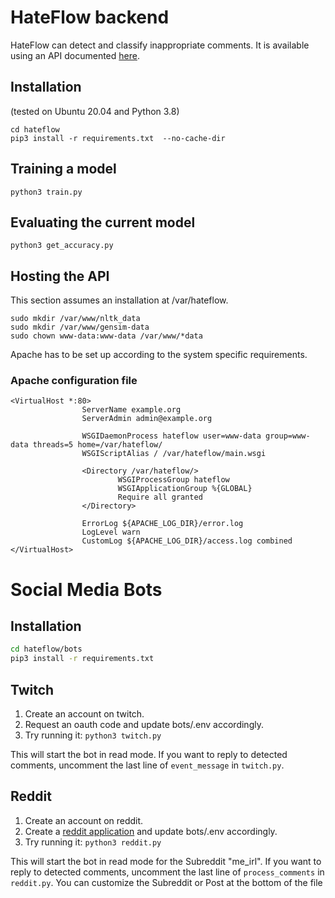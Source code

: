# HateFlow backend
HateFlow can detect and classify inappropriate comments. It is available using an API documented [here](http://docs.hateflow.de).
## Installation
(tested on Ubuntu 20.04 and Python 3.8)

```shell
cd hateflow
pip3 install -r requirements.txt  --no-cache-dir
```

## Training a model
```shell
python3 train.py
```

## Evaluating the current model
```shell
python3 get_accuracy.py
```

## Hosting the API
This section assumes an installation at /var/hateflow.
```shell
sudo mkdir /var/www/nltk_data
sudo mkdir /var/www/gensim-data
sudo chown www-data:www-data /var/www/*data
```
Apache has to be set up according to the system specific requirements.
### Apache configuration file
```
<VirtualHost *:80>
                ServerName example.org
                ServerAdmin admin@example.org

                WSGIDaemonProcess hateflow user=www-data group=www-data threads=5 home=/var/hateflow/
                WSGIScriptAlias / /var/hateflow/main.wsgi

                <Directory /var/hateflow/>
                        WSGIProcessGroup hateflow
                        WSGIApplicationGroup %{GLOBAL}
                        Require all granted
                </Directory>

                ErrorLog ${APACHE_LOG_DIR}/error.log
                LogLevel warn
                CustomLog ${APACHE_LOG_DIR}/access.log combined
</VirtualHost>
```

# Social Media Bots
## Installation
```bash
cd hateflow/bots
pip3 install -r requirements.txt
```
## Twitch
1. Create an account on twitch.
2. Request an oauth code and update bots/.env accordingly.
3. Try running it: `python3 twitch.py`

This will start the bot in read mode. If you want to reply to detected comments, uncomment the last line of
`event_message` in `twitch.py`.


## Reddit
1. Create an account on reddit.
2. Create a [reddit application](https://ssl.reddit.com/prefs/apps/) and update bots/.env accordingly.
3. Try running it: `python3 reddit.py`

This will start the bot in read mode for the Subreddit "me_irl". If you want to reply to detected comments, uncomment 
the last line of `process_comments` in `reddit.py`. You can customize the Subreddit or Post at the bottom of the file

